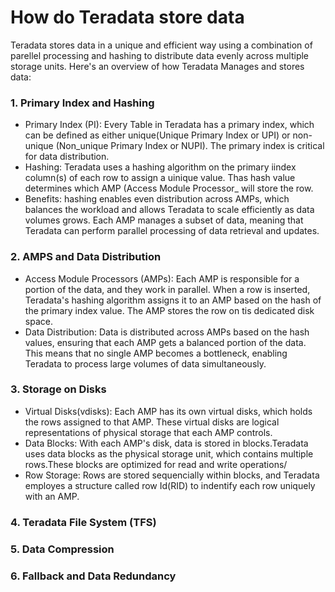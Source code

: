 # How do Teradata store data
Teradata stores data in a unique and efficient way using a combination of parellel processing and hashing to distribute data evenly across multiple storage units. 
Here's an overview of how Teradata Manages and stores data:

### 1. Primary Index and Hashing
- Primary Index (PI):  Every Table in Teradata has a primary index, which can be defined as either unique(Unique Primary Index or UPI) or non-unique (Non_unique Primary Index or NUPI). The primary index is critical for data distribution.
- Hashing: Teradata uses a hashing algorithm on the primary iindex column(s) of each row to assign a uinique value. Thas hash value determines which AMP (Access Module Processor_ will store the row.
- Benefits: hashing enables even distribution across AMPs, which balances the workload and allows Teradata to scale efficiently as data volumes grows. Each AMP manages a subset of data, meaning that Teradata can perform parallel processing of data retrieval and updates.

### 2. AMPS and Data Distribution
- Access Module Processors (AMPs): Each AMP is responsible for a portion of the data, and they work in parallel. When a row is inserted, Teradata's hashing algorithm assigns it to an AMP based on the hash of the primary index value. The AMP stores the row on tis dedicated disk space.
- Data Distribution: Data is distributed across AMPs based on the hash values, ensuring that each AMP gets a balanced portion of the data. This means that no single AMP becomes a bottleneck, enabling Teradata to process large volumes of data simultaneously.

### 3. Storage on Disks
- Virtual Disks(vdisks): Each AMP has its own virtual disks, which holds the rows assigned to that AMP. These virtual disks are logical representations of physical storage that each AMP controls.
- Data Blocks: With each AMP's disk, data is stored in blocks.Teradata uses data blocks as the physical storage unit, which contains multiple rows.These blocks are optimized for read and write operations/
- Row Storage: Rows are stored sequencially within blocks, and Teradata employes a structure called row Id(RID) to indentify each row uniquely with an AMP.
### 4. Teradata File System (TFS)

### 5. Data Compression 

### 6. Fallback and Data Redundancy
